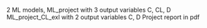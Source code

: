 2 ML models, 
ML_project with 3 output variables C, CL, D
ML_project_CL_exl with 2 output variables C, D
Project report in pdf
